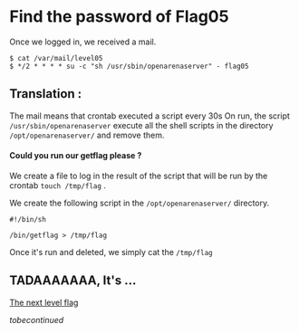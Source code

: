 # Find the password of Flag05

Once we logged in, we received a mail.


```
$ cat /var/mail/level05
$ */2 * * * * su -c "sh /usr/sbin/openarenaserver" - flag05
```

## Translation :
The mail means that crontab executed a script every 30s
On run, the script `/usr/sbin/openarenaserver` execute all the shell scripts in the directory `/opt/openarenaserver/` and remove them.

#### Could you run our getflag please ?
We create a file to log in the result of the script that will be run by the crontab `touch /tmp/flag` .

We create the following script in the `/opt/openarenaserver/` directory.

```
#!/bin/sh

/bin/getflag > /tmp/flag
```

Once it's run and deleted, we simply cat the `/tmp/flag`

## TADAAAAAAA, It's ... 
[The next level flag](https://github.com/XD-OB/snowcrash/blob/master/level05/flag)

_tobecontinued_
